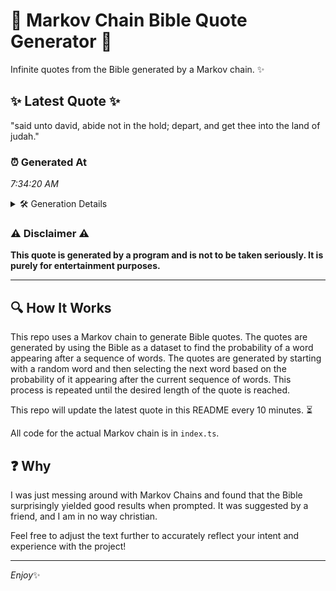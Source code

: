 # 📖 Markov Chain Bible Quote Generator 📖

Infinite quotes from the Bible generated by a Markov chain. ✨

## ✨ Latest Quote ✨
"said unto david, abide not in the hold; depart, and get thee into the land of judah."

### ⏰ Generated At
*7:34:20 AM*

<details>
    <summary>🛠️ Generation Details</summary>
    <p>
        <strong>🌱 Seed:</strong> said<br>
        <strong>🔄 Iterations:</strong> 16<br>
        <strong>📜 Context History:</strong><br>[ said ]: unto<br>[ said, unto ]: david,<br>[ said, unto, david, ]: abide<br>[ said, unto, david,, abide ]: not<br>[ said, unto, david,, abide, not ]: in<br>[ said, unto, david,, abide, not, in ]: the<br>[ unto, david,, abide, not, in, the ]: hold;<br>[ david,, abide, not, in, the, hold; ]: depart,<br>[ abide, not, in, the, hold;, depart, ]: and<br>[ not, in, the, hold;, depart,, and ]: get<br>[ in, the, hold;, depart,, and, get ]: thee<br>[ the, hold;, depart,, and, get, thee ]: into<br>[ hold;, depart,, and, get, thee, into ]: the<br>[ depart,, and, get, thee, into, the ]: land<br>[ and, get, thee, into, the, land ]: of<br>[ get, thee, into, the, land, of ]: judah.<br>
    </p>
</details>

### ⚠️ Disclaimer ⚠️
**This quote is generated by a program and is not to be taken seriously. It is purely for entertainment purposes.**

---

## 🔍 How It Works

This repo uses a Markov chain to generate Bible quotes. The quotes are generated by using the Bible as a dataset to find the probability of a word appearing after a sequence of words. The quotes are generated by starting with a random word and then selecting the next word based on the probability of it appearing after the current sequence of words. This process is repeated until the desired length of the quote is reached.

This repo will update the latest quote in this README every 10 minutes. ⏳

All code for the actual Markov chain is in `index.ts`.

## ❓ Why

I was just messing around with Markov Chains and found that the Bible surprisingly yielded good results when prompted. 
It was suggested by a friend, and I am in no way christian.

Feel free to adjust the text further to accurately reflect your intent and experience with the project!

---

*Enjoy*✨
